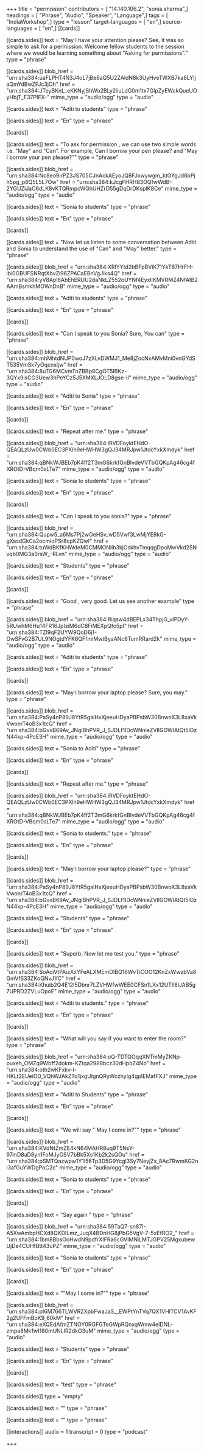 +++
title = "permission"
contributors = [ "14.140.106.2", "sonia.sharma",]
headings = [ "Phrase", "Audio", "Speaker", "Language",]
tags = [ "IndiaWorkshop",]
type = "lesson"
target-languages = [ "en",]
source-languages = [ "en",]
[[cards]]

[[cards.sides]]
text = "May I have your attention please? See, it was so simple to ask for a permission. Welcome fellow students to the session where we would be learning something about \"Asking for permissions\"."
type = "phrase"

[[cards.sides]]
blob_href = "urn:sha384:uaFLPHT4N3J4oL7jBe6aQ5U2ZAldN8k3UyHveTWXB7ka8LYljaQmYdBwZFJc3jOh"
href = "urn:sha384:JTeyBKnL_eKKNyjShWo2BLy2iiuLdG0m1tx7GIpZyEWckQueUOyHbjT_F37PIEX-"
mime_type = "audio/ogg"
type = "audio"

[[cards.sides]]
text = "Aditi to students"
type = "phrase"

[[cards.sides]]
text = "En"
type = "phrase"

[[cards]]

[[cards.sides]]
text = "To ask for permission , we can use two simple words i.e. \"May\" and \"Can\". For example, Can I borrow your pen please? and \"May I borrow your pen please?\""
type = "phrase"

[[cards.sides]]
blob_href = "urn:sha384:Nc8eo9irPZ3JS705CJnAckAEyoJQ8FJxwywgm_ktGYgJd8bPjh5pg_p6Q5L5L7Ow"
href = "urn:sha384:kJcgFHRH83OQfwWdB-2YGUZiJaC6dLK8vKTQRmpcWGhUHZrD55gDqDrDKsplK8Ce"
mime_type = "audio/ogg"
type = "audio"

[[cards.sides]]
text = "Sonia to students"
type = "phrase"

[[cards.sides]]
text = "En"
type = "phrase"

[[cards]]

[[cards.sides]]
text = "Now let us listen to some conversation between Aditi and Sonia to understand the use of \"Can\" and \"May\" better."
type = "phrase"

[[cards.sides]]
blob_href = "urn:sha384:XRIYYtd2bBFpBViK71YkT87HrFH-lbi0GBUFSNRqtXbvZi96ZPACaEBnVgJlks4Q"
href = "urn:sha384:yV8Apl6AbEhERUU2daNkLZ552oUYNf4EyxlIKMVRMZ4NfAtB2AAmBsmkhMOWnDnB"
mime_type = "audio/ogg"
type = "audio"

[[cards.sides]]
text = "Aditi to students"
type = "phrase"

[[cards.sides]]
text = "En"
type = "phrase"

[[cards]]

[[cards.sides]]
text = "Can I speak to you Sonia? Sure, You can"
type = "phrase"

[[cards.sides]]
blob_href = "urn:sha384:mhMhtdNUP0woJ7zXLvDWMJ1_Me8jZocNxAMvMni0vnGYdST535VmSk7yOqcnxljw"
href = "urn:sha384:8uTG6MCvmTnZBBp8CgOT5IBKz-3QYx9isCG3Uew3hPeYCz5J5XMXLJOLD8gse-iI"
mime_type = "audio/ogg"
type = "audio"

[[cards.sides]]
text = "Aditi to Sonia"
type = "phrase"

[[cards.sides]]
text = "En"
type = "phrase"

[[cards]]

[[cards.sides]]
text = "Repeat after me."
type = "phrase"

[[cards.sides]]
blob_href = "urn:sha384:iRVDFoyktEHdO-QEAQLzUw0CWb0EC3PXlh9eHWHW3gQJ34MRJpw1JtdcYxkXmdyk"
href = "urn:sha384:qBNkWJBEb7pK4ff2T3mG6krkfGnBIvdeVVTbGQKpAg46cg4fXROtD-VBqm0sLTe7"
mime_type = "audio/ogg"
type = "audio"

[[cards.sides]]
text = "Sonia to students"
type = "phrase"

[[cards.sides]]
text = "En"
type = "phrase"

[[cards]]

[[cards.sides]]
text = "Can I speak to you sonia?"
type = "phrase"

[[cards.sides]]
blob_href = "urn:sha384:Qupw5_a6Ms7Pj2wOeHSv_wD5Vwf3LwMjYE9kG-gXasdGkCa2ocmioPSr8cpKZQwI"
href = "urn:sha384:tuWdBKfKHWdeM0CMMONilb3kjOskhvTmqqgDpoMwVkd2SNvqb0MG3aSrsW_-RLvn"
mime_type = "audio/ogg"
type = "audio"

[[cards.sides]]
text = "Students"
type = "phrase"

[[cards.sides]]
text = "En"
type = "phrase"

[[cards]]

[[cards.sides]]
text = "Good , very good. Let us see another example"
type = "phrase"

[[cards.sides]]
blob_href = "urn:sha384:Riqsw4dBEPLx34ThpjG_vIPDyY-5RUwhM6Hu14FR16JpIziM6dC8FiMEXpQfo5pI"
href = "urn:sha384:TZl9qF2UYW9QoD6j1-OwSFvG2B7UL9NOgtdYFK6QFfmiMwtByaANc6TumRRard2k"
mime_type = "audio/ogg"
type = "audio"

[[cards.sides]]
text = "Aditi to students"
type = "phrase"

[[cards.sides]]
text = "En"
type = "phrase"

[[cards]]

[[cards.sides]]
text = "May I borrow your laptop please? Sure, you may."
type = "phrase"

[[cards.sides]]
blob_href = "urn:sha384:PaSy4nP89J8YtR5gaiHxXjeeuHDyaPBPsbW30BnwoX3L8xaVkVwonrT4oB3x1tcQ"
href = "urn:sha384:bGvxB69Av_JNgIBhPVR_J_SJDLf1IDcWNnieZVIlGOWIAtQt5lOzN44kp-4PcE3H"
mime_type = "audio/ogg"
type = "audio"

[[cards.sides]]
text = "Sonia to Aditi"
type = "phrase"

[[cards.sides]]
text = "En"
type = "phrase"

[[cards]]

[[cards.sides]]
text = "Repeat after me."
type = "phrase"

[[cards.sides]]
blob_href = "urn:sha384:iRVDFoyktEHdO-QEAQLzUw0CWb0EC3PXlh9eHWHW3gQJ34MRJpw1JtdcYxkXmdyk"
href = "urn:sha384:qBNkWJBEb7pK4ff2T3mG6krkfGnBIvdeVVTbGQKpAg46cg4fXROtD-VBqm0sLTe7"
mime_type = "audio/ogg"
type = "audio"

[[cards.sides]]
text = "Sonia to students."
type = "phrase"

[[cards.sides]]
text = "En"
type = "phrase"

[[cards]]

[[cards.sides]]
text = "May I borrow your laptop please?"
type = "phrase"

[[cards.sides]]
blob_href = "urn:sha384:PaSy4nP89J8YtR5gaiHxXjeeuHDyaPBPsbW30BnwoX3L8xaVkVwonrT4oB3x1tcQ"
href = "urn:sha384:bGvxB69Av_JNgIBhPVR_J_SJDLf1IDcWNnieZVIlGOWIAtQt5lOzN44kp-4PcE3H"
mime_type = "audio/ogg"
type = "audio"

[[cards.sides]]
text = "Students"
type = "phrase"

[[cards.sides]]
text = "En"
type = "phrase"

[[cards]]

[[cards.sides]]
text = "Superb. Now let me test you."
type = "phrase"

[[cards.sides]]
blob_href = "urn:sha384:SoAciVtPAizXxYFeALXMEmOIBQ16WvTiCOO12KnZxWwzbVa8GmVfS33ZKoQNvJYC"
href = "urn:sha384:Khuib2Q4E12I5Dbnr7LZVHWfwWEE0CFSn1LXx12UTIl6lJAB5g7UPRD2ZVLuOpoE"
mime_type = "audio/ogg"
type = "audio"

[[cards.sides]]
text = "Aditi to students."
type = "phrase"

[[cards.sides]]
text = "En"
type = "phrase"

[[cards]]

[[cards.sides]]
text = "What will you say if you want to enter the room?"
type = "phrase"

[[cards.sides]]
blob_href = "urn:sha384:oQ-TDTQOqqXNTmMyZKNp-puxeh_OMZq9Wbff2dokm-KZtqa2988bcz30dHpbZ4Nb"
href = "urn:sha384:oth2wKFxkv-l-HKLt2EUeiOD_VQhWJAkZTq1jxgUIgnQRyWczhyIg4gpIEMafFXJ"
mime_type = "audio/ogg"
type = "audio"

[[cards.sides]]
text = "Aditi to Students"
type = "phrase"

[[cards.sides]]
text = "En"
type = "phrase"

[[cards]]

[[cards.sides]]
text = "We will say \" May I come in?\""
type = "phrase"

[[cards.sides]]
blob_href = "urn:sha384:KVdNtZmZE4kN64MAHR8uq9T5NsY-97mD8aD8yn1FoMJyOSV7bBk5Xs1Kb2k2sQOu"
href = "urn:sha384:pSMTQazwpw1Y1I56Tp3D5G9Ycgl3Sy7NeyjZx_8Ac7RwmKG2ni3afGuYWDgPoC2c"
mime_type = "audio/ogg"
type = "audio"

[[cards.sides]]
text = "Sonia to students"
type = "phrase"

[[cards.sides]]
text = "En"
type = "phrase"

[[cards]]

[[cards.sides]]
text = "Say again "
type = "phrase"

[[cards.sides]]
blob_href = "urn:sha384:59TaQ7-sn87I-A5XwAmbpHCXd8QKDILmz_JuqX4BDnHG8jPbG5VgV-7-5xEfRO2_"
href = "urn:sha384:1bm8BbsOoHwdN9pdfrXIFRa6cGVIMNiLMTJGPV25MgxubewUjDe4CUHfBtt43uPZ"
mime_type = "audio/ogg"
type = "audio"

[[cards.sides]]
text = "Sonia to students"
type = "phrase"

[[cards.sides]]
text = "En"
type = "phrase"

[[cards]]

[[cards.sides]]
text = "\"May I come in?\""
type = "phrase"

[[cards.sides]]
blob_href = "urn:sha384:pI6M766TLWVRZXpbFwaJaS__EWPtYnTVq7QX1VHlTCV1AvKF2g2UFFmBoK9_60kM"
href = "urn:sha384:eXQEdAfmZTNOY0RGFGTeGWpRQnxqWmw4elDNL-zmpa8Mk1wI180mUNLlR2dkO3uM"
mime_type = "audio/ogg"
type = "audio"

[[cards.sides]]
text = "Students"
type = "phrase"

[[cards.sides]]
text = "En"
type = "phrase"

[[cards]]

[[cards.sides]]
text = "test"
type = "phrase"

[[cards.sides]]
type = "empty"

[[cards.sides]]
text = ""
type = "phrase"

[[cards.sides]]
text = ""
type = "phrase"

[[interactions]]
audio = 1
transcript = 0
type = "podcast"

+++

